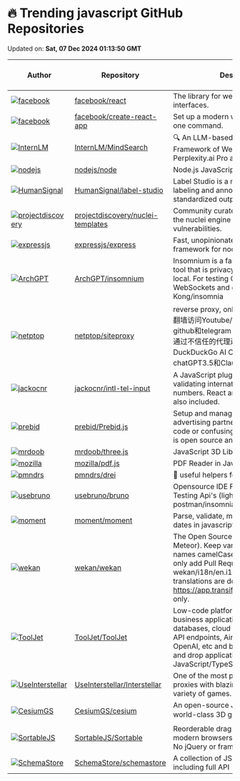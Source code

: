 # 🔥 Trending javascript GitHub Repositories

Updated on: **Sat, 07 Dec 2024 01:13:50 GMT**

| Author | Repository | Description | Language | ⭐ Total Stars | 🌟 Stars Today |
|--------|------------|-------------|----------|----------------|----------------|
| [![facebook](https://avatars.githubusercontent.com/u/8445?s=40&v=4)](https://github.com/facebook) | [facebook/react](https://github.com/facebook/react) | The library for web and native user interfaces. | JavaScript | 230086 | 90 |
| [![facebook](https://avatars.githubusercontent.com/u/810438?s=40&v=4)](https://github.com/facebook) | [facebook/create-react-app](https://github.com/facebook/create-react-app) | Set up a modern web app by running one command. | JavaScript | 102860 | 8 |
| [![InternLM](https://avatars.githubusercontent.com/u/147385819?s=40&v=4)](https://github.com/InternLM) | [InternLM/MindSearch](https://github.com/InternLM/MindSearch) | 🔍 An LLM-based Multi-agent Framework of Web Search Engine (like Perplexity.ai Pro and SearchGPT) | JavaScript | 5355 | 10 |
| [![nodejs](https://avatars.githubusercontent.com/u/718899?s=40&v=4)](https://github.com/nodejs) | [nodejs/node](https://github.com/nodejs/node) | Node.js JavaScript runtime ✨🐢🚀✨ | JavaScript | 108224 | 78 |
| [![HumanSignal](https://avatars.githubusercontent.com/u/87703623?s=40&v=4)](https://github.com/HumanSignal) | [HumanSignal/label-studio](https://github.com/HumanSignal/label-studio) | Label Studio is a multi-type data labeling and annotation tool with standardized output format | JavaScript | 19656 | 20 |
| [![projectdiscovery](https://avatars.githubusercontent.com/u/65916846?s=40&v=4)](https://github.com/projectdiscovery) | [projectdiscovery/nuclei-templates](https://github.com/projectdiscovery/nuclei-templates) | Community curated list of templates for the nuclei engine to find security vulnerabilities. | JavaScript | 9408 | 12 |
| [![expressjs](https://avatars.githubusercontent.com/u/25254?s=40&v=4)](https://github.com/expressjs) | [expressjs/express](https://github.com/expressjs/express) | Fast, unopinionated, minimalist web framework for node. | JavaScript | 65826 | 9 |
| [![ArchGPT](https://avatars.githubusercontent.com/u/10269911?s=40&v=4)](https://github.com/ArchGPT) | [ArchGPT/insomnium](https://github.com/ArchGPT/insomnium) | Insomnium is a fast local API testing tool that is privacy-focused and 100% local. For testing GraphQL, REST, WebSockets and gRPC. This is a fork of Kong/insomnia | JavaScript | 3421 | 2 |
| [![netptop](https://avatars.githubusercontent.com/u/41029937?s=40&v=4)](https://github.com/netptop) | [netptop/siteproxy](https://github.com/netptop/siteproxy) | reverse proxy, online proxy, 反向代理,免翻墙访问Youtube/twitter/Google, 支持github和telegram web登录(请注意不要通过不信任的代理进行登录)。支持DuckDuckGo AI Chat(可免费访问chatGPT3.5和Claude3) | JavaScript | 2107 | 1 |
| [![jackocnr](https://avatars.githubusercontent.com/u/1186883?s=40&v=4)](https://github.com/jackocnr) | [jackocnr/intl-tel-input](https://github.com/jackocnr/intl-tel-input) | A JavaScript plugin for entering and validating international telephone numbers. React and Vue components also included. | JavaScript | 7712 | 3 |
| [![prebid](https://avatars.githubusercontent.com/u/10151381?s=40&v=4)](https://github.com/prebid) | [prebid/Prebid.js](https://github.com/prebid/Prebid.js) | Setup and manage header bidding advertising partners without writing code or confusing line items. Prebid.js is open source and free. | JavaScript | 1334 | 3 |
| [![mrdoob](https://avatars.githubusercontent.com/u/97088?s=40&v=4)](https://github.com/mrdoob) | [mrdoob/three.js](https://github.com/mrdoob/three.js) | JavaScript 3D Library. | JavaScript | 103149 | 37 |
| [![mozilla](https://avatars.githubusercontent.com/u/2692120?s=40&v=4)](https://github.com/mozilla) | [mozilla/pdf.js](https://github.com/mozilla/pdf.js) | PDF Reader in JavaScript | JavaScript | 48877 | 21 |
| [![pmndrs](https://avatars.githubusercontent.com/u/2223602?s=40&v=4)](https://github.com/pmndrs) | [pmndrs/drei](https://github.com/pmndrs/drei) | 🥉 useful helpers for react-three-fiber | JavaScript | 8483 | 4 |
| [![usebruno](https://avatars.githubusercontent.com/u/9350733?s=40&v=4)](https://github.com/usebruno) | [usebruno/bruno](https://github.com/usebruno/bruno) | Opensource IDE For Exploring and Testing Api's (lightweight alternative to postman/insomnia) | JavaScript | 28221 | 31 |
| [![moment](https://avatars.githubusercontent.com/u/757060?s=40&v=4)](https://github.com/moment) | [moment/moment](https://github.com/moment/moment) | Parse, validate, manipulate, and display dates in javascript. | JavaScript | 48019 | 4 |
| [![wekan](https://avatars.githubusercontent.com/u/15545?s=40&v=4)](https://github.com/wekan) | [wekan/wekan](https://github.com/wekan/wekan) | The Open Source kanban (built with Meteor). Keep variable/table/field names camelCase. For translations, only add Pull Request changes to wekan/i18n/en.i18n.json , other translations are done at https://app.transifex.com/wekan/wekan only. | JavaScript | 19642 | 4 |
| [![ToolJet](https://avatars.githubusercontent.com/u/7828962?s=40&v=4)](https://github.com/ToolJet) | [ToolJet/ToolJet](https://github.com/ToolJet/ToolJet) | Low-code platform for building business applications. Connect to databases, cloud storages, GraphQL, API endpoints, Airtable, Google sheets, OpenAI, etc and build apps using drag and drop application builder. Built using JavaScript/TypeScript. 🚀 | JavaScript | 33328 | 18 |
| [![UseInterstellar](https://avatars.githubusercontent.com/u/85169821?s=40&v=4)](https://github.com/UseInterstellar) | [UseInterstellar/Interstellar](https://github.com/UseInterstellar/Interstellar) | One of the most popular modern web proxies with blazing fast speeds and a variety of games. | JavaScript | 1126 | 7 |
| [![CesiumGS](https://avatars.githubusercontent.com/u/1494815?s=40&v=4)](https://github.com/CesiumGS) | [CesiumGS/cesium](https://github.com/CesiumGS/cesium) | An open-source JavaScript library for world-class 3D globes and maps 🌎 | JavaScript | 13066 | 4 |
| [![SortableJS](https://avatars.githubusercontent.com/u/1109562?s=40&v=4)](https://github.com/SortableJS) | [SortableJS/Sortable](https://github.com/SortableJS/Sortable) | Reorderable drag-and-drop lists for modern browsers and touch devices. No jQuery or framework required. | JavaScript | 29807 | 6 |
| [![SchemaStore](https://avatars.githubusercontent.com/in/68672?s=40&v=4)](https://github.com/SchemaStore) | [SchemaStore/schemastore](https://github.com/SchemaStore/schemastore) | A collection of JSON schema files including full API | JavaScript | 3133 | 4 |
